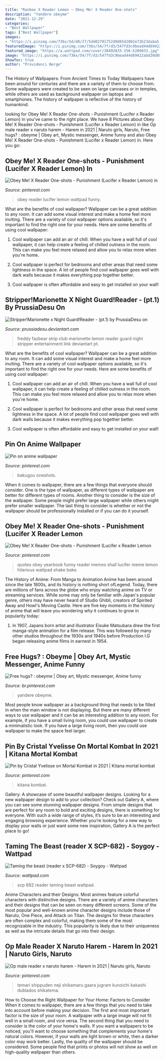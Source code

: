 ```yaml
---
title: "Ranboo X Reader Lemon ~ Obey Me! X Reader One-shots"
description: "Yandere obeyme"
date: "2021-12-29"
categories:
- "Best Wallpaper"
tags: ["Best Wallpaper"]
images:
- "https://i.pinimg.com/736x/5d/d0/27/5dd02701752d9d0542802e72b23daba5.jpg"
featuredImage: "https://i.pinimg.com/736x/54/7f/d3/547fd3c9bead44d69422abd30d89c0fc.jpg"
featured_image: "https://a.wattpad.com/cover/38492833-256-k209033.jpg"
image: "https://i.pinimg.com/736x/54/7f/d3/547fd3c9bead44d69422abd30d89c0fc.jpg"
ShowToc: true
author: "Providenci Berge"
---
```



The History of Wallpapers: From Ancient Times to Today
Wallpapers have been around for centuries and there are a variety of them to choose from. Some wallpapers were created to be seen on large canvases or in temples, while others are used as background wallpaper on laptops and smartphones. The history of wallpaper is reflective of the history of humankind.

	

		
looking for Obey Me! X Reader One-shots - Punishment (Lucifer x Reader Lemon) in you've came to the right place. We have 8 Pictures about Obey Me! X Reader One-shots - Punishment (Lucifer x Reader Lemon) in like Op male reader x naruto harem - Harem in 2021 | Naruto girls, Naruto, Free hugs? : obeyme | Obey art, Mystic messenger, Anime funny and also Obey Me! X Reader One-shots - Punishment (Lucifer x Reader Lemon) in. Here you go:
		
    
## Obey Me! X Reader One-shots - Punishment (Lucifer X Reader Lemon) In

<img loading=lazy src="https://i.pinimg.com/736x/fb/35/27/fb352769155d44899f68df40ae5887e6.jpg" onerror="this.onerror=null;this.src='https://tse1.mm.bing.net/th?id=OIP.dgRSW5vOW6OttQbQy5zmcAAAAA&amp;pid=15.1';" alt="Obey Me! X Reader One-shots - Punishment (Lucifer x Reader Lemon) in">

_Source: pinterest.com_

>obey reader lucifer lemon wattpad funny. 

	

What are the benefits of cool wallpaper?
Wallpaper can be a great addition to any room. It can add some visual interest and make a home feel more inviting. There are a variety of cool wallpaper options available, so it's important to find the right one for your needs. Here are some benefits of using cool wallpaper: 
1. Cool wallpaper can add an air of chill. When you have a wall full of cool wallpaper, it can help create a feeling of chilled outness in the room. This can make you feel more relaxed and allow you to relax more when you're home. 

2. Cool wallpaper is perfect for bedrooms and other areas that need some lightness in the space. A lot of people find cool wallpaper goes well with dark walls because it makes everything pop together better. 

3. Cool wallpaper is often affordable and easy to get installed on your wall!

    
## Stripper!Marionette X Night Guard!Reader - (pt.1) By PrussiaDesu On

<img loading=lazy src="https://orig00.deviantart.net/72e3/f/2015/071/f/2/stripper_marionette_x_night_guard_reader____pt_1__by_prussiadesu-d8lex8z.jpg" onerror="this.onerror=null;this.src='https://tse3.mm.bing.net/th?id=OIP.P2EVBUOAZ4sAhY9tzUaqgQHaLI&amp;pid=15.1';" alt="Stripper!Marionette x Night Guard!Reader - (pt.1) by PrussiaDesu on">

_Source: prussiadesu.deviantart.com_

>freddy fazbear strip club marionette lemon reader guard night stripper entertainment link deviantart pt. 

	

What are the benefits of cool wallpaper?
Wallpaper can be a great addition to any room. It can add some visual interest and make a home feel more inviting. There are a variety of cool wallpaper options available, so it's important to find the right one for your needs. Here are some benefits of using cool wallpaper: 
1. Cool wallpaper can add an air of chill. When you have a wall full of cool wallpaper, it can help create a feeling of chilled outness in the room. This can make you feel more relaxed and allow you to relax more when you're home. 

2. Cool wallpaper is perfect for bedrooms and other areas that need some lightness in the space. A lot of people find cool wallpaper goes well with dark walls because it makes everything pop together better. 

3. Cool wallpaper is often affordable and easy to get installed on your wall!

    
## Pin On Anime Wallpaper

<img loading=lazy src="https://i.pinimg.com/736x/0b/03/bf/0b03bf35148bb7675670bf1440ffb385.jpg" onerror="this.onerror=null;this.src='https://tse2.mm.bing.net/th?id=OIP.n5vFZG3DIpNWf2f1j8fFdQHaKq&amp;pid=15.1';" alt="Pin on anime wallpaper">

_Source: pinterest.com_

>bakugou oneshots. 

	

When it comes to wallpaper, there are a few things that everyone should consider. One is the type of wallpaper, as different types of wallpaper are better for different types of rooms. Another thing to consider is the size of the wallpaper. Some people might prefer large wallpaper while others might prefer smaller wallpaper. The last thing to consider is whether or not the wallpaper should be professionally installed or if you can do it yourself.

    
## Obey Me! X Reader One-shots - Punishment (Lucifer X Reader Lemon

<img loading=lazy src="https://i.pinimg.com/736x/5d/d0/27/5dd02701752d9d0542802e72b23daba5.jpg" onerror="this.onerror=null;this.src='https://tse1.mm.bing.net/th?id=OIP.Z9EyAQ4HuVPJ063AzgNZiwHaGl&amp;pid=15.1';" alt="Obey Me! X Reader One-shots - Punishment (Lucifer x Reader Lemon">

_Source: pinterest.com_

>quotes obey yearbook funny reader memes shall lucifer meme lemon hilarious wattpad shake bake. 

	

The History of Anime: From Manga to Animation
Anime has been around since the late 1800s, and its history is nothing short ofLegend. Today, there are millions of fans across the globe who enjoy watching anime on TV or streaming services. While some may only be familiar with Japan's popular genre, others may have never heard of Studio Ghibli, creators of Spirited Away and Howl's Moving Castle. Here are five key moments in the history of anime that will leave you wondering why it continues to grow in popularity today:
1) In 1907, Japans born artist and illustrator Eisuke Matsubara drew the first manga-style animation for a film release. This was followed by many other studios throughout the 1930s and 1940s before Production I.G began releasing anime films in earnest in 1954.

    
## Free Hugs? : Obeyme | Obey Art, Mystic Messenger, Anime Funny

<img loading=lazy src="https://i.pinimg.com/736x/7b/de/23/7bde2357e517913397f60a115b3d926b.jpg" onerror="this.onerror=null;this.src='https://tse2.mm.bing.net/th?id=OIP.WOypJb0ynES8Eps2IaYuhQHaLH&amp;pid=15.1';" alt="Free hugs? : obeyme | Obey art, Mystic messenger, Anime funny">

_Source: br.pinterest.com_

>yandere obeyme. 

	

Most people know wallpaper as a background thing that needs to be filled in when the main window is not displaying. But there are many different ways to use wallpaper and it can be an interesting addition to any room. For example, if you have a small living room, you could use wallpaper to create a minimalistic look. If you have a large living room, then you could use wallpaper to make the space feel larger.

    
## Pin By Cristal Yvelisse On Mortal Kombat In 2021 | Kitana Mortal Kombat

<img loading=lazy src="https://i.pinimg.com/736x/44/0c/da/440cdaf5b43be0ce45a57274fa34a119.jpg" onerror="this.onerror=null;this.src='https://tse2.mm.bing.net/th?id=OIP.q6FZDDjCMau_bZBIYPmKggHaHa&amp;pid=15.1';" alt="Pin by Cristal Yvelisse on Mortal Kombat in 2021 | Kitana mortal kombat">

_Source: pinterest.com_

>kitana kombat. 

	

Gallery: A showcase of some beautiful wallpaper designs.
Looking for a new wallpaper design to add to your collection? Check out Gallery A, where you can see some stunning wallpaper designs. From simple designs that are perfect for any room to bold and exciting designs, there is something for everyone. With such a wide range of styles, it’s sure to be an interesting and engaging browsing experience. Whether you’re looking for a new way to display your walls or just want some new inspiration, Gallery A is the perfect place to go!





	
	
    
## Taming The Beast (reader X SCP-682) - Soygoy - Wattpad

<img loading=lazy src="https://a.wattpad.com/cover/38492833-256-k209033.jpg" onerror="this.onerror=null;this.src='https://tse2.mm.bing.net/th?id=OIP.EKqkgtjo05dLAQd9fQgPZgAAAA&amp;pid=15.1';" alt="Taming the beast (reader x SCP-682) - Soygoy - Wattpad">

_Source: wattpad.com_

>scp 682 reader taming beast wattpad. 

	

Anime Characters and their Designs: Most animes feature colorful characters with distinctive designs.
There are a variety of anime characters and their designs that can be seen on many different screens. Some of the most popular and well-known anime character designs include those of Naruto, One Piece, and Attack on Titan. The designs for these characters are often complex and colorful, making them some of the most recognizable in the industry. This popularity is likely due to their uniqueness as well as the intricate details that go into their design.

    
## Op Male Reader X Naruto Harem - Harem In 2021 | Naruto Girls, Naruto

<img loading=lazy src="https://i.pinimg.com/736x/54/7f/d3/547fd3c9bead44d69422abd30d89c0fc.jpg" onerror="this.onerror=null;this.src='https://tse4.mm.bing.net/th?id=OIP.0INDWqjB4XcAI6fUj6ueOQHaJ4&amp;pid=15.1';" alt="Op male reader x naruto harem - Harem in 2021 | Naruto girls, Naruto">

_Source: pinterest.com_

>temari shippuden neji shikamaru gaara jugram kunoichi kakashi dublados shikatema. 

	

How to Choose the Right Wallpaper for Your Home: Factors to Consider
When it comes to wallpaper, there are a few things that you need to take into account before making your decision. The first and most important factor is the size of your room. A wallpaper with a large image will not fit well in a small room, and vice versa. 
The second thing that you need to consider is the color of your home's walls. If you want a wallpapers to be noticed, you'll want to choose something that complements your home's natural colors. However, if your walls are light brown or white, then a darker color may work better. 
Lastly, the quality of the wallpaper should be considered. Some people find that prints or photos will not show as well on high-quality wallpaper than others.

